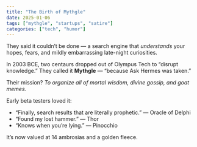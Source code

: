 ```yaml
---
title: "The Birth of Mythgle"
date: 2025-01-06
tags: ["mythgle", "startups", "satire"]
categories: ["tech", "humor"]
---
```


They said it couldn’t be done — a search engine that *understands* your hopes, fears, and mildly embarrassing late-night curiosities.

In 2003 BCE, two centaurs dropped out of Olympus Tech to “disrupt knowledge.” They called it **Mythgle** — “because Ask Hermes was taken.”

Their mission? *To organize all of mortal wisdom, divine gossip, and goat memes.*

Early beta testers loved it:
- “Finally, search results that are literally prophetic.” — Oracle of Delphi  
- “Found my lost hammer.” — Thor  
- “Knows when you’re lying.” — Pinocchio  

It’s now valued at 14 ambrosias and a golden fleece.
